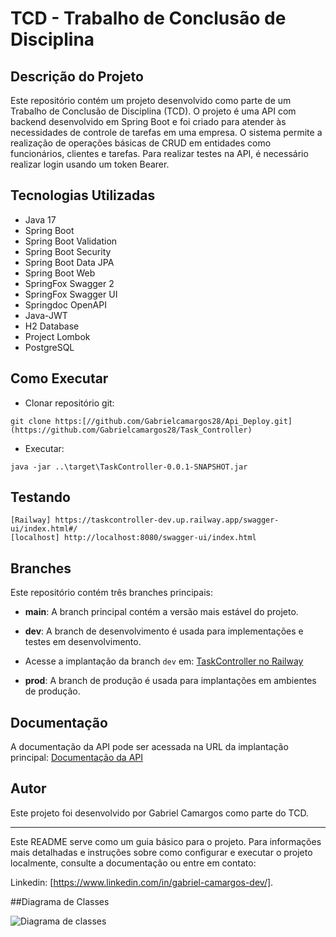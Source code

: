 # TCD - Trabalho de Conclusão de Disciplina

## Descrição do Projeto

Este repositório contém um projeto desenvolvido como parte de um Trabalho de Conclusão de Disciplina (TCD). O projeto é uma API com backend desenvolvido em Spring Boot e foi criado para atender às necessidades de controle de tarefas em uma empresa. O sistema permite a realização de operações básicas de CRUD em entidades como funcionários, clientes e tarefas. Para realizar testes na API, é necessário realizar login usando um token Bearer.

## Tecnologias Utilizadas

- Java 17
- Spring Boot
- Spring Boot Validation
- Spring Boot Security
- Spring Boot Data JPA
- Spring Boot Web
- SpringFox Swagger 2
- SpringFox Swagger UI
- Springdoc OpenAPI
- Java-JWT
- H2 Database
- Project Lombok
- PostgreSQL

## Como Executar

- Clonar repositório git:
```
git clone https:[//github.com/Gabrielcamargos28/Api_Deploy.git](https://github.com/Gabrielcamargos28/Task_Controller)
```

- Executar:
```
java -jar ..\target\TaskController-0.0.1-SNAPSHOT.jar
```

## Testando

```
[Railway] https://taskcontroller-dev.up.railway.app/swagger-ui/index.html#/
[localhost] http://localhost:8080/swagger-ui/index.html
```

## Branches

Este repositório contém três branches principais:

- **main**: A branch principal contém a versão mais estável do projeto.

- **dev**: A branch de desenvolvimento é usada para implementações e testes em desenvolvimento.
- Acesse a implantação da branch `dev` em: [TaskController no Railway](https://taskcontroller-dev.up.railway.app/swagger-ui/index.html/)


- **prod**: A branch de produção é usada para implantações em ambientes de produção. 
## Documentação

A documentação da API pode ser acessada na URL da implantação principal: [Documentação da API](https://taskcontroller-dev.up.railway.app/swagger-ui/index.html/)

## Autor

Este projeto foi desenvolvido por Gabriel Camargos como parte do TCD.

---

Este README serve como um guia básico para o projeto. Para informações mais detalhadas e instruções sobre como configurar e executar o projeto localmente, consulte a documentação ou entre em contato:

Linkedin: [https://www.linkedin.com/in/gabriel-camargos-dev/].

##Diagrama de Classes

![Diagrama de classes]()
